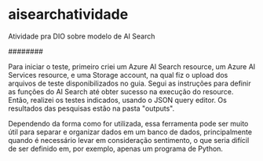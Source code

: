 # aisearchatividade
Atividade pra DIO sobre modelo de AI Search

########

Para iniciar o teste, primeiro criei um Azure AI Search resource, um Azure AI Services resource, e uma Storage account, na qual fiz o upload dos arquivos de teste disponibilizados no guia. Segui as instruções para definir as funções do AI Search até obter sucesso na execução do resource.
Então, realizei os testes indicados, usando o JSON query editor. Os resultados das pesquisas estão na pasta "outputs".

Dependendo da forma como for utilizada, essa ferramenta pode ser muito útil para separar e organizar dados em um banco de dados, principalmente quando é necessário levar em consideração sentimento, o que seria difícil de ser definido em, por exemplo, apenas um programa de Python.
